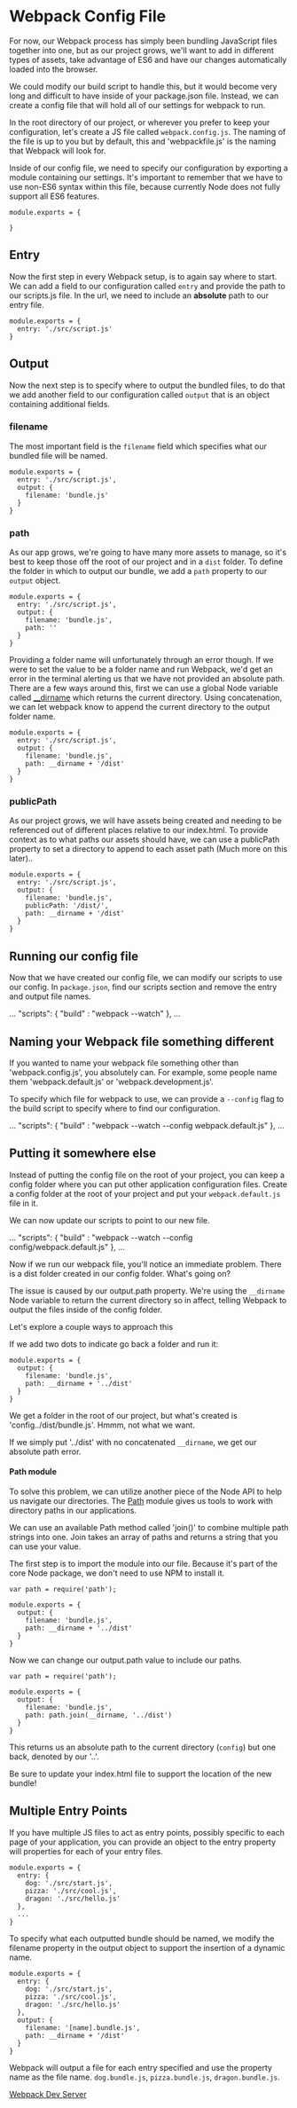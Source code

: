 # Webpack Config File

For now, our Webpack process has simply been bundling JavaScript files together into one, but as our project grows, we'll want to add in different types of assets, take advantage of ES6 and have our changes automatically loaded into the browser.

We could modify our build script to handle this, but it would become very long and difficult to have inside of your package.json file. Instead, we can create a config file that will hold all of our settings for webpack to run.

In the root directory of our project, or wherever you prefer to keep your configuration, let's create a JS file called `webpack.config.js`. The naming of the file is up to you but by default, this and 'webpackfile.js' is the naming that Webpack will look for.

Inside of our config file, we need to specify our configuration by exporting a module containing our settings. It's important to remember that we have to use non-ES6 syntax within this file, because currently Node does not fully support all ES6 features.

```
module.exports = {

}
```

## Entry
Now the first step in every Webpack setup, is to again say where to start. We can add a field to our configuration called `entry` and provide the path to our scripts.js file. In the url, we need to include an **absolute** path to our entry file.

```
module.exports = {
  entry: './src/script.js'
}
```

## Output
Now the next step is to specify where to output the bundled files, to do that we add another field to our configuration called `output` that is an object containing additional fields.

### filename
The most important field is the `filename` field which specifies what our bundled file will be named.

```
module.exports = {
  entry: './src/script.js',
  output: {
    filename: 'bundle.js'
  }
}
```

### path
As our app grows, we're going to have many more assets to manage, so it's best to keep those off the root of our project and in a `dist` folder. To define the folder in which to output our bundle, we add a `path` property to our `output` object.

```
module.exports = {
  entry: './src/script.js',
  output: {
    filename: 'bundle.js',
    path: ''
  }
}
```

Providing a folder name will unfortunately through an error though. If we were to set the value to be a folder name and run Webpack, we'd get an error in the terminal alerting us that we have not provided an absolute path. There are a few ways around this, first we can use a global Node variable called [__dirname](https://nodejs.org/docs/latest/api/globals.html#globals_dirname) which returns the current directory. Using concatenation, we can let webpack know to append the current directory to the output folder name.

```
module.exports = {
  entry: './src/script.js',
  output: {
    filename: 'bundle.js',
    path: __dirname + '/dist'
  }
}
```

### publicPath
As our project grows, we will have assets being created and needing to be referenced out of different places relative to our index.html. To provide context as to what paths our assets should have, we can use a publicPath property to set a directory to append to each asset path (Much more on this later)..

```
module.exports = {
  entry: './src/script.js',
  output: {
    filename: 'bundle.js',
    publicPath: '/dist/',
    path: __dirname + '/dist'
  }
}
```

## Running our config file
Now that we have created our config file, we can modify our scripts to use our config. In `package.json`, find our scripts section and remove the entry and output file names.

...
"scripts": {
  "build" : "webpack --watch"
},
...

## Naming your Webpack file something different

If you wanted to name your webpack file something other than 'webpack.config.js', you absolutely can. For example, some people name them 'webpack.default.js' or 'webpack.development.js'.

To specify which file for webpack to use, we can provide a `--config` flag to the build script to specify where to find our configuration.

...
"scripts": {
  "build" : "webpack --watch --config webpack.default.js"
},
...

## Putting it somewhere else
Instead of putting the config file on the root of your project, you can keep a config folder where you can put other application configuration files. Create a config folder at the root of your project and put your `webpack.default.js` file in it.

We can now update our scripts to point to our new file.

...
"scripts": {
  "build" : "webpack --watch --config config/webpack.default.js"
},
...

Now if we run our webpack file, you'll notice an immediate problem. There is a dist folder created in our config folder. What's going on?

The issue is caused by our output.path property. We're using the `__dirname` Node variable to return the current directory so in affect, telling Webpack to output the files inside of the config folder.

Let's explore a couple ways to approach this

If we add two dots to indicate go back a folder and run it:

```
module.exports = {
  output: {
    filename: 'bundle.js',
    path: __dirname + '../dist'
  }
}
```

We get a folder in the root of our project, but what's created is 'config../dist/bundle.js'. Hmmm, not what we want.

If we simply put '../dist' with no concatenated `__dirname`, we get our absolute path error.

#### Path module
To solve this problem, we can utilize another piece of the Node API to help us navigate our directories. The [Path](https://nodejs.org/api/path.html) module gives us tools to work with directory paths in our applications.

We can use an available Path method called 'join()' to combine multiple path strings into one. Join takes an array of paths and returns a string that you can use your value.

The first step is to import the module into our file. Because it's part of the core Node package, we don't need to use NPM to install it.

```
var path = require('path');

module.exports = {
  output: {
    filename: 'bundle.js',
    path: __dirname + '../dist'
  }
}
```

Now we can change our output.path value to include our paths.

```
var path = require('path');

module.exports = {
  output: {
    filename: 'bundle.js',
    path: path.join(__dirname, '../dist')
  }
}
```

This returns us an absolute path to the current directory (`config`) but one back, denoted by our '..'.

Be sure to update your index.html file to support the location of the new bundle!

## Multiple Entry Points
If you have multiple JS files to act as entry points, possibly specific to each page of your application, you can provide an object to the entry property will properties for each of your entry files.

```
module.exports = {
  entry: {
    dog: './src/start.js',
    pizza: './src/cool.js',
    dragon: './src/hello.js'
  },
  ...
}
```

To specify what each outputted bundle should be named, we modify the filename property in the output object to support the insertion of a dynamic name.

```
module.exports = {
  entry: {
    dog: './src/start.js',
    pizza: './src/cool.js',
    dragon: './src/hello.js'
  },
  output: {
    filename: '[name].bundle.js',
    path: __dirname + '/dist'
  }
}
```

Webpack will output a file for each entry specified and use the property name as the file name. `dog.bundle.js`, `pizza.bundle.js`, `dragon.bundle.js`.

[Webpack Dev Server](05-webpack-dev-server.md)
